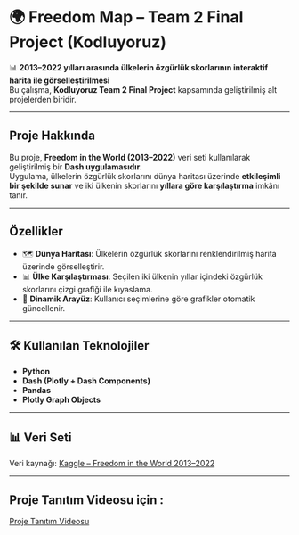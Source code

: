 
# 🌍 Freedom Map – Team 2 Final Project (Kodluyoruz)

📊 **2013–2022 yılları arasında ülkelerin özgürlük skorlarının interaktif harita ile görselleştirilmesi**  
 Bu çalışma, **Kodluyoruz Team 2 Final Project** kapsamında geliştirilmiş alt projelerden biridir.  

---

##   Proje Hakkında
Bu proje, **Freedom in the World (2013–2022)** veri seti kullanılarak geliştirilmiş bir **Dash uygulamasıdır**.  
Uygulama, ülkelerin özgürlük skorlarını dünya haritası üzerinde **etkileşimli bir şekilde sunar** ve iki ülkenin skorlarını **yıllara göre karşılaştırma** imkânı tanır.  

---
## Özellikler
- 🗺️ **Dünya Haritası**: Ülkelerin özgürlük skorlarını renklendirilmiş harita üzerinde görselleştirir.  
- 📊 **Ülke Karşılaştırması**: Seçilen iki ülkenin yıllar içindeki özgürlük skorlarını çizgi grafiği ile kıyaslama.  
- 🔄 **Dinamik Arayüz**: Kullanıcı seçimlerine göre grafikler otomatik güncellenir.  

---

## 🛠 Kullanılan Teknolojiler
- **Python**  
- **Dash (Plotly + Dash Components)**  
- **Pandas**  
- **Plotly Graph Objects**  

---

## 📊 Veri Seti
Veri kaynağı: [Kaggle – Freedom in the World 2013–2022](https://www.kaggle.com/datasets/justin2028/freedom-in-the-world-2013-2022)  

---

## Proje Tanıtım Videosu için : 
[Proje Tanıtım Videosu](https://drive.google.com/file/d/1S1v-pJwqx7-FaIWbkw9denXmRNnPKE-T/view)


